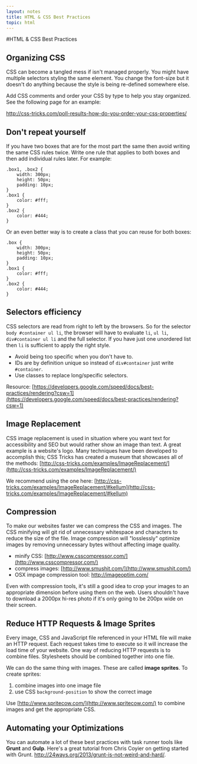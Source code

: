 ```yaml
---
layout: notes
title: HTML & CSS Best Practices
topic: html
---
```


#HTML & CSS Best Practices

## Organizing CSS

CSS can become a tangled mess if isn't managed properly. You might have multiple selectors styling the same element. You change the font-size but it doesn't do anything because the style is being re-defined somewhere else.

Add CSS comments and order your CSS by type to help you stay organized. See the following page for an example:

<http://css-tricks.com/poll-results-how-do-you-order-your-css-properties/>

## Don't repeat yourself

If you have two boxes that are for the most part the same then avoid writing the same CSS rules twice. Write one rule that applies to both boxes and then add individual rules later. For example:

```
.box1, .box2 {
	width: 300px;
	height: 50px;
	padding: 10px;
}
.box1 {
	color: #fff;
}
.box2 {
	color: #444;
}
```

Or an even better way is to create a class that you can reuse for both boxes:

```
.box {
	width: 300px;
	height: 50px;
	padding: 10px;
}
.box1 {
	color: #fff;
}
.box2 {
	color: #444;
}
```

## Selectors efficiency

CSS selectors are read from right to left by the browsers. So for the selector `body #container ul li`, the browser will have to evaluate `li`, `ul li`, `div#container ul li` and the full selector. If you have just one unordered list then `li` is sufficient to apply the right style. 

* Avoid being too specific when you don't have to.
* IDs are by definition unique so instead of `div#container` just write `#container`.
* Use classes to replace long/specific selectors.

Resource: [https://developers.google.com/speed/docs/best-practices/rendering?csw=1](https://developers.google.com/speed/docs/best-practices/rendering?csw=1)

## Image Replacement

CSS image replacement is used in situation where you want text for accessibility and SEO but would rather show an image than text. A great example is a website's logo. Many techniques have been developed to accomplish this; CSS Tricks has created a museum that showcases all of the methods: [http://css-tricks.com/examples/ImageReplacement/](http://css-tricks.com/examples/ImageReplacement/)

We recommend using the one here:
[http://css-tricks.com/examples/ImageReplacement/#kellum](http://css-tricks.com/examples/ImageReplacement/#kellum)

## Compression

To make our websites faster we can compress the CSS and images. The CSS minifying will git rid of unnecessary whitespace and characters to reduce the size of the file. Image compression will "losslessly" optimize images by removing unnecessary bytes without affecting image quality. 

* minify CSS: [http://www.csscompressor.com/](http://www.csscompressor.com/)
* compress images: [http://www.smushit.com/](http://www.smushit.com/)
* OSX impage compression tool: <http://imageoptim.com/>

Even with compression tools, it's still a good idea to crop your images to an appropriate dimension before using them on the web.  Users shouldn't have to download a 2000px hi-res photo if it's only going to be 200px wide on their screen. 


## Reduce HTTP Requests & Image Sprites

Every image, CSS and JavaScript file referenced in your HTML file will make an HTTP request. Each request takes time to execute so it will increase the load time of your website. One way of reducing HTTP requests is to combine files. Stylesheets should be combined together into one file.

We can do the same thing with images. These are called **image sprites**. To create sprites:

1. combine images into one image file
2. use CSS `background-position` to show the correct image

Use [http://www.spritecow.com/](http://www.spritecow.com/) to combine images and get the appropriate CSS.

## Automating your Optimizations

You can automate a lot of these best practices with task runner tools like **Grunt** and **Gulp**. Here's a great tutorial from Chris Coyier on getting started with Grunt. <http://24ways.org/2013/grunt-is-not-weird-and-hard/>.